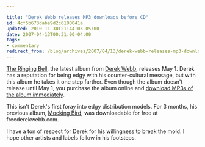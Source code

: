 ```yaml
---

title: "Derek Webb releases MP3 downloads before CD"
id: 4cf5b673dabe9d2c6100041a
updated: 2010-11-30T21:44:03-05:00
date: 2007-04-13T00:31:00-04:00
tags:
- commentary
redirect_from: /blog/archives/2007/04/13/derek-webb-releases-mp3-downloads-before-cd/
---
```


[The Ringing Bell](http://theringingbell.com), the latest album from [Derek Webb](http://derekwebb.com), releases May 1. Derek has a reputation for being edgy with his counter-cultural message, but with this album he takes it one step farther. Even though the album doesn't release until May 1, you purchase the album online and [download MP3s of the album immediately](http://theringingbell.com).

This isn't Derek's first foray into edgy distribution models. For 3 months, his previous album, [Mocking Bird](http://derekwebb.musiccitynetworks.com/index.htm?id=7013&inc=7&album_id=731), was downloadable for free at freederekwebb.com.

I have a ton of respect for Derek for his willingness to break the mold. I hope other artists and labels follow in his footsteps.
